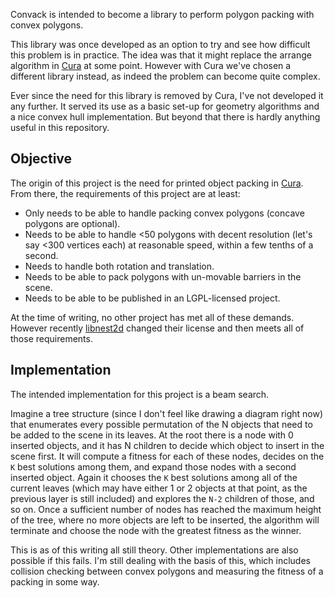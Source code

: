 Convack is intended to become a library to perform polygon packing with convex polygons.

This library was once developed as an option to try and see how difficult this problem is in practice. The idea was that it might replace the arrange algorithm in [Cura](https://github.com/Ultimaker/Cura) at some point. However with Cura we've chosen a different library instead, as indeed the problem can become quite complex.

Ever since the need for this library is removed by Cura, I've not developed it any further. It served its use as a basic set-up for geometry algorithms and a nice convex hull implementation. But beyond that there is hardly anything useful in this repository.

Objective
----
The origin of this project is the need for printed object packing in [Cura](https://github.com/Ultimaker/Cura). From there, the requirements of this project are at least:
* Only needs to be able to handle packing convex polygons (concave polygons are optional).
* Needs to be able to handle <50 polygons with decent resolution (let's say <300 vertices each) at reasonable speed, within a few tenths of a second.
* Needs to handle both rotation and translation.
* Needs to be able to pack polygons with un-movable barriers in the scene.
* Needs to be able to be published in an LGPL-licensed project.

At the time of writing, no other project has met all of these demands. However recently [libnest2d](https://github.com/tamasmeszaros/libnest2d) changed their license and then meets all of those requirements.

Implementation
----
The intended implementation for this project is a beam search.

Imagine a tree structure (since I don't feel like drawing a diagram right now) that enumerates every possible permutation of the N objects that need to be added to the scene in its leaves. At the root there is a node with 0 inserted objects, and it has N children to decide which object to insert in the scene first. It will compute a fitness for each of these nodes, decides on the `K` best solutions among them, and expand those nodes with a second inserted object. Again it chooses the `K` best solutions among all of the current leaves (which may have either 1 or 2 objects at that point, as the previous layer is still included) and explores the `N-2` children of those, and so on. Once a sufficient number of nodes has reached the maximum height of the tree, where no more objects are left to be inserted, the algorithm will terminate and choose the node with the greatest fitness as the winner.

This is as of this writing all still theory. Other implementations are also possible if this fails. I'm still dealing with the basis of this, which includes collision checking between convex polygons and measuring the fitness of a packing in some way.
